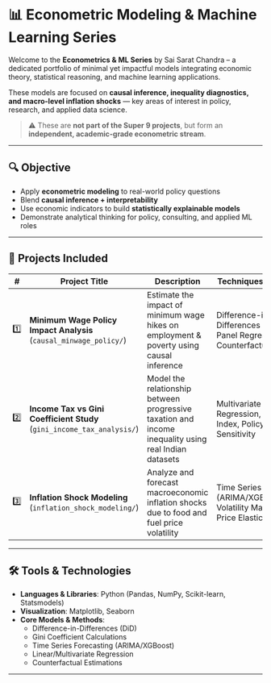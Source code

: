 # 📊 Econometric Modeling & Machine Learning Series

Welcome to the **Econometrics & ML Series** by Sai Sarat Chandra – a dedicated portfolio of minimal yet impactful models integrating economic theory, statistical reasoning, and machine learning applications.

These models are focused on **causal inference, inequality diagnostics, and macro-level inflation shocks** — key areas of interest in policy, research, and applied data science.

> ⚠️ These are **not part of the Super 9 projects**, but form an **independent, academic-grade econometric stream**.

---

## 🔍 Objective

- Apply **econometric modeling** to real-world policy questions  
- Blend **causal inference + interpretability**  
- Use economic indicators to build **statistically explainable models**  
- Demonstrate analytical thinking for policy, consulting, and applied ML roles

---

## 📂 Projects Included

| # | Project Title | Description | Techniques Used | Status |
|---|-------------------------------|------------------------------------------------|----------------------------|--------|
| 1️⃣ | **Minimum Wage Policy Impact Analysis** (`causal_minwage_policy/`) | Estimate the impact of minimum wage hikes on employment & poverty using causal inference | Difference-in-Differences (DiD), Panel Regression, Counterfactuals | 🔄 In Progress |
| 2️⃣ | **Income Tax vs Gini Coefficient Study** (`gini_income_tax_analysis/`) | Model the relationship between progressive taxation and income inequality using real Indian datasets | Multivariate Regression, Gini Index, Policy Sensitivity | 🔄 In Progress |
| 3️⃣ | **Inflation Shock Modeling** (`inflation_shock_modeling/`) | Analyze and forecast macroeconomic inflation shocks due to food and fuel price volatility | Time Series (ARIMA/XGBoost), Volatility Mapping, Price Elasticity | 🔄 In Progress |

---

## 🛠️ Tools & Technologies

- **Languages & Libraries**: Python (Pandas, NumPy, Scikit-learn, Statsmodels)  
- **Visualization**: Matplotlib, Seaborn  
- **Core Models & Methods**:
  - Difference-in-Differences (DiD)
  - Gini Coefficient Calculations
  - Time Series Forecasting (ARIMA/XGBoost)
  - Linear/Multivariate Regression
  - Counterfactual Estimations

---
